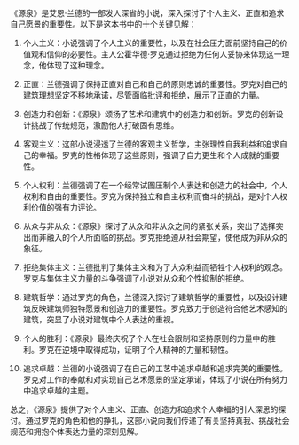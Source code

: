 《源泉》是艾恩·兰德的一部发人深省的小说，深入探讨了个人主义、正直和追求自己愿景的重要性。以下是这本书中的十个关键见解：

1. 个人主义：小说强调了个人主义的重要性，以及在社会压力面前坚持自己的价值观和信仰的必要性。主人公霍华德·罗克通过拒绝为任何人妥协来体现这一理念，他体现了这种理念。

2. 正直：兰德强调了保持正直对自己和自己的原则忠诚的重要性。罗克对自己的建筑理想坚定不移地承诺，尽管面临批评和拒绝，展示了正直的力量。

3. 创造力和创新：《源泉》颂扬了艺术和建筑中的创造力和创新。罗克的创新设计挑战了传统规范，激励他人打破固有思维。

4. 客观主义：这部小说浸透了兰德的客观主义哲学，主张理性自我利益和追求自己的幸福。罗克的性格体现了这些原则，强调了自力更生和个人成就的重要性。

5. 个人权利：兰德强调了在一个经常试图压制个人表达和创造力的社会中，个人权利和自由的重要性。罗克为保持独立和自主权利而奋斗的挑战，是对个人权利价值的强有力评论。

6. 从众与非从众：《源泉》探讨了从众和非从众之间的紧张关系，突出了选择突出而非融入的个人所面临的挑战。罗克拒绝遵从社会期望，使他成为非从众的象征。

7. 拒绝集体主义：兰德批判了集体主义和为了大众利益而牺牲个人权利的观念。罗克与集体主义力量的斗争强调了小说对从众和个性抑制的拒绝。

8. 建筑哲学：通过罗克的角色，兰德深入探讨了建筑哲学的重要性，以及设计建筑反映建筑师独特愿景和创造力的重要性。罗克致力于创造符合他艺术感知的建筑，突显了小说对建筑中个人表达的重视。

9. 个人的胜利：《源泉》最终庆祝了个人在社会限制和坚持原则的力量中的胜利。罗克在逆境中取得成功，证明了个人精神的力量和韧性。

10. 追求卓越：兰德的小说强调了在自己的工艺中追求卓越和追求完美的重要性。罗克对工作的奉献和对实现自己艺术愿景的坚定承诺，体现了小说在所有努力中追求卓越的主题。

总之，《源泉》提供了对个人主义、正直、创造力和追求个人幸福的引人深思的探讨。通过罗克的角色和他的挣扎，这部小说向我们传递了有关坚持真我、挑战社会规范和拥抱个体表达力量的深刻见解。